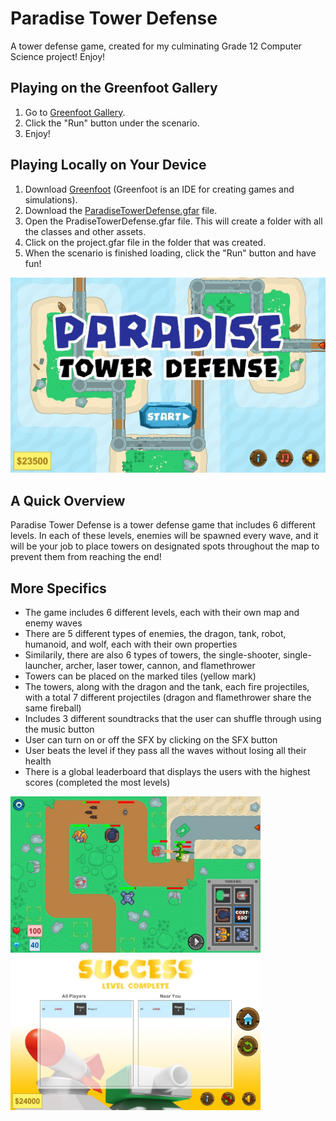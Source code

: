 # Paradise Tower Defense
 A tower defense game, created for my culminating Grade 12 Computer Science project! Enjoy!

## Playing on the Greenfoot Gallery
1. Go to [Greenfoot Gallery](https://www.greenfoot.org/scenarios/28182).
2. Click the "Run" button under the scenario.
3. Enjoy!

## Playing Locally on Your Device
1. Download [Greenfoot](https://www.greenfoot.org/download) (Greenfoot is an IDE for creating games and simulations).
2. Download the [ParadiseTowerDefense.gfar](ParadiseTowerDefense.gfar) file.
3. Open the PradiseTowerDefense.gfar file. This will create a folder with all the classes and other assets.
4. Click on the project.gfar file in the folder that was created.
5. When the scenario is finished loading, click the "Run" button and have fun!

<img src="images/start-screen.jpg" alt="startscreen" width="700"/>

## A Quick Overview
Paradise Tower Defense is a tower defense game that includes 6 different levels. In each of these levels, enemies will be spawned every wave, and it will be your job to place towers on designated spots throughout the map to prevent them from reaching the end!

## More Specifics
- The game includes 6 different levels, each with their own map and enemy waves
- There are 5 different types of enemies, the dragon, tank, robot, humanoid, and wolf, each with their own properties
- Similarily, there are also 6 types of towers, the single-shooter, single-launcher, archer, laser tower, cannon, and flamethrower
- Towers can be placed on the marked tiles (yellow mark)
- The towers, along with the dragon and the tank, each fire projectiles, with a total 7 different projectiles (dragon and flamethrower share the same fireball)
- Includes 3 different soundtracks that the user can shuffle through using the music button
- User can turn on or off the SFX by clicking on the SFX button
- User beats the level if they pass all the waves without losing all their health
- There is a global leaderboard that displays the users with the highest scores (completed the most levels)


<img src="images/in-game.jpg" alt="ingame" width="400"/> <img src="images/end-screen.jpg" alt="endscreen" width="400"/>
